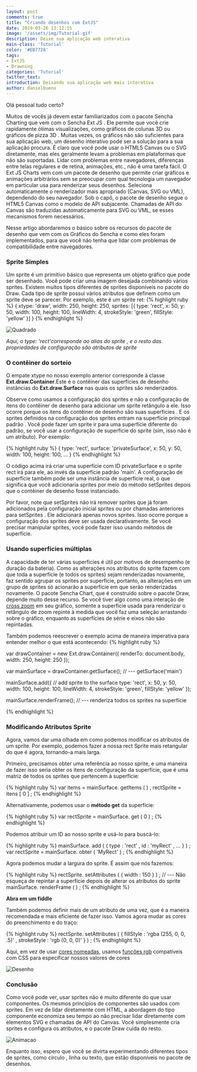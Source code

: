 ```yaml
---
layout: post
comments: true
title: "Criando desenhos com ExtJS"
date: 2019-03-26 13:12:15
image: '/assets/img/Tutorial.gif'
description: Deixe sua aplicação web interativa
main-class: 'Tutorial'
color: '#EB7728'
tags:
- ExtJS
- Drawning
categories: 'Tutorial'
twitter_text:
introduction: Deixando sua aplicação web mais interativa
author: danielbueno
---
```


Olá pessoal tudo certo?

Muitos de vocês já devem estar familiarizados com o pacote Sencha Charting que vem com o Sencha Ext JS . Ele permite que você crie rapidamente ótimas visualizações, como gráficos de colunas 3D ou gráficos de pizza 3D . Muitas vezes, os gráficos não são suficientes para sua aplicação web, um desenho interativo pode ser a solução para a sua aplicação procura.
É claro que você pode usar o HTML5 Canvas ou o SVG diretamente, mas eles geralmente levam a problemas em plataformas que não são suportadas. Lidar com problemas entre navegadores, diferenças entre telas regulares e de retina, animações, etc., não é uma tarefa fácil.
O Ext JS Charts vem com um pacote de desenho que permite criar gráficos e animações arbitrários sem se preocupar com qual tecnologia um navegador em particular usa para renderizar seus desenhos. Seleciona automaticamente o renderizador mais apropriado (Canvas, SVG ou VML), dependendo do seu navegador. Sob o capô, o pacote de desenho segue o HTML5 Canvas como o modelo de API subjacente. Chamadas de API do Canvas são traduzidas automaticamente para SVG ou VML, se esses mecanismos forem necessários.

 Nesse artigo abordaremos o básico sobre os recursos do pacote de desenho que vem com os Gráficos do Sencha e como eles foram implementados, para que você não tenha que lidar com problemas de compatibilidade entre navegadores.

### Sprite Simples

 Um sprite é um primitivo básico que representa um objeto gráfico que pode ser desenhado. Você pode criar uma imagem desejada combinando vários sprites. Existem muitos tipos diferentes de sprites disponíveis no pacote do Draw. Cada tipo de sprite possui vários atributos que definem como um sprite deve se parecer. Por exemplo, este é um sprite ret:
 {% highlight ruby %}
 {
    xtype: 'draw',
    width: 250,
    height: 250,
    sprites: [{
        type: 'rect',
        x: 50,
        y: 50,
        width: 100,
        height: 100,
        lineWidth: 4,
        strokeStyle: 'green',
        fillStyle: 'yellow'
    }]
}
 {% endhighlight %}


<img src="https://res.cloudinary.com/dkwsuycgn/image/upload/v1564424154/Quadrado1_dg4r5z.png" title="desenho" alt="Quadrado" class="responsive1"/> 
 
 *Aqui, o type: 'rect'corresponde ao alias do sprite , e o resto das propriedades de configuração são atributos de sprite*

### O contêiner do sorteio

O empate xtype no nosso exemplo anterior corresponde à classe **Ext.draw.Container**.Este é o contêiner das superfícies de desenho instâncias do **Ext.draw.Surface** nas quais os sprites são renderizados.

Observe como usamos a configuração dos sprites e não a configuração de itens do contêiner de desenho para adicionar um sprite retângulo a ele. Isso ocorre porque os itens do contêiner de desenho são suas superfícies . E os sprites definidos na configuração dos sprites entram na superfície principal padrão . Você pode fazer um sprite ir para uma superfície diferente do padrão, se você usar a configuração de superfície do sprite (sim, isso não é um atributo). Por exemplo:

{% highlight ruby %}
{
    type: 'rect',
    surface: 'privateSurface',
    x: 50,
    y: 50,
    width: 100,
    height: 100,
    ...
}
{% endhighlight %}

O código acima irá criar uma superfície com ID privateSurface e o sprite rect irá para ele, ao invés da superfície padrão 'main'. A configuração de superfície também pode ser uma instância de superfície real, o que significa que você adicionaria sprites por meio do método setSprites depois que o contêiner de desenho fosse instanciado.

Por favor, note que setSprites não irá remover sprites que já foram adicionados pela configuração inicial sprites ou por chamadas anteriores para setSprites . Ele adicionará apenas novos sprites. Isso ocorre porque a configuração dos sprites deve ser usada declarativamente. Se você precisar manipular sprites, você pode fazer isso usando métodos de superfície.

### Usando superfícies múltiplas

A capacidade de ter várias superfícies é útil por motivos de desempenho (e duração da bateria). Como as alterações nos atributos do sprite fazem com que toda a superfície (e todos os sprites) sejam renderizadas novamente, faz sentido agrupar os sprites por superfície, portanto, as alterações em um grupo de sprites só acionarão a superfície em que serão renderizadas novamente. O pacote Sencha Chart, que é construído sobre o pacote Draw, depende muito desse recurso. Se você tiver algo como uma interação de <a href="https://examples.sencha.com/extjs/6.0.0/examples/kitchensink/?charts=true#line-crosszoom" target="_blank">cross zoom</a> em seu gráfico, somente a superfície usada para renderizar o retângulo de zoom repinte à medida que você faz uma seleção arrastando sobre o gráfico, enquanto as superfícies de série e eixos não são repintadas.

Também podemos reescrever o exemplo acima de maneira imperativa para entender melhor o que está acontecendo:
{% highlight ruby %}

var drawContainer = new Ext.draw.Container({
    renderTo: document.body,
    width: 250,
    height: 250
});
 
var mainSurface = drawContainer.getSurface(); // --- getSurface('main')
 
mainSurface.add({ // add sprite to the surface
    type: 'rect',
    x: 50,
    y: 50,
    width: 100,
    height: 100,
    lineWidth: 4,
    strokeStyle: 'green',
    fillStyle: 'yellow'
});
 
mainSurface.renderFrame(); // --- renderiza todos os sprites na superfície
 
{% endhighlight %}

### Modificando Atributos Sprite

Agora, vamos dar uma olhada em como podemos modificar os atributos de um sprite. Por exemplo, podemos fazer a nossa rect Sprite mais retangular do que é agora, tornando-a mais larga.

Primeiro, precisamos obter uma referência ao nosso sprite, e uma maneira de fazer isso seria obter os itens de configuração da superfície, que é uma matriz de todos os sprites que pertencem à superfície:

{% highlight ruby %}
var items = mainSurface. getItems ( ) , 
    rectSprite = itens [ 0 ] ;
{% endhighlight %}

Alternativamente, podemos usar o **método get** da superfície:

{% highlight ruby %}
var rectSprite = mainSurface. get ( 0 ) ;
{% endhighlight %}

Podemos atribuir um ID ao nosso sprite e usá-lo para buscá-lo:

{% highlight ruby %}
mainSurface. add ( { 
    type :  'rect' , 
    id :  'myRect' , 
    ... } ) ; var rectSprite = mainSurface. obter ( 'MyRect' ) ;
{% endhighlight %}

Agora podemos mudar a largura do sprite. É assim que nós fazemos:

{% highlight ruby %}
rectSprite. setAttributes ( { 
    width :  150 
} ) ; 
// --- Não esqueça de repintar a superfície depois de alterar os atributos do sprite 
mainSurface. renderFrame ( ) ;
{% endhighlight %}

**Abra em um fiddle**

Também podemos definir mais de um atributo de uma vez, que é a maneira recomendada e mais eficiente de fazer isso. Vamos agora mudar as cores do preenchimento e do traço:

{% highlight ruby %}
rectSprite. setAttributes ( { 
    fillStyle :  'rgba (255, 0, 0, .5)' , 
    strokeStyle :  'rgb (0, 0, 0)' 
} ) ;
{% endhighlight %}

Aqui, em vez de usar <a href="https://drafts.csswg.org/css-color-4/#named-colors" target="_blank">cores nomeadas</a>, usamos <a href="https://drafts.csswg.org/css-color-4/#rgb-functions" target="_blank">funções rgb</a> compatíveis com CSS para especificar nossos valores de cores

<img src="https://res.cloudinary.com/dkwsuycgn/image/upload/v1564424154/Quadrado2_zfyqsz.png" title="quadrado" alt="Desenho" class="responsive1"/> 

### Conclusão

Como você pode ver, usar sprites não é muito diferente do que usar componentes. Os mesmos princípios de componentes são usados ​​com sprites. Em vez de lidar diretamente com HTML, a abordagem do tipo componente economiza seu tempo ao não precisar lidar diretamente com elementos SVG e chamadas de API do Canvas. Você simplesmente cria sprites e configura os atributos, e o pacote Draw cuida do resto.

<img src="https://res.cloudinary.com/dkwsuycgn/image/upload/v1564424155/Quadrado3_ku60x0.gif" title="animacao" alt="Animacao" class="responsive1"/> 

Enquanto isso, espero que você se divirta experimentando diferentes tipos de sprites, como círculo , linha ou texto, que estão disponíveis no pacote de desenhos.


